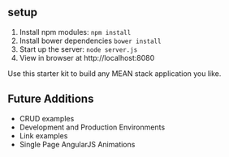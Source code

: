 ## setup
1. Install npm modules: `npm install`
2. Install bower dependencies `bower install`
3. Start up the server: `node server.js`
4. View in browser at http://localhost:8080

Use this starter kit to build any MEAN stack application you like.

## Future Additions
- CRUD examples
- Development and Production Environments
- Link examples
- Single Page AngularJS Animations
